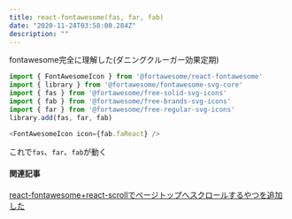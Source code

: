 ```yaml
---
title: react-fontawesome(fas, far, fab)
date: "2020-11-24T03:58:00.284Z"
description: ""
---
```


fontawesome完全に理解した(ダニングクルーガー効果定期)

```javascript
import { FontAwesomeIcon } from '@fortawesome/react-fontawesome'
import { library } from '@fortawesome/fontawesome-svg-core'
import { fas } from '@fortawesome/free-solid-svg-icons'
import { fab } from '@fortawesome/free-brands-svg-icons'
import { far } from '@fortawesome/free-regular-svg-icons'
library.add(fas, far, fab)

<FontAwesomeIcon icon={fab.faReact} />
```

これで`fas`、`far`、`fab`が動く

#### 関連記事
[react-fontawesome+react-scrollでページトップへスクロールするやつを追加した](/posts/fontawesome-scroll-to-top)